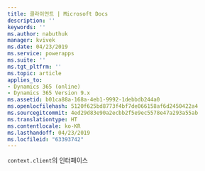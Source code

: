 ```yaml
---
title: 클라이언트 | Microsoft Docs
description: ''
keywords: ''
ms.author: nabuthuk
manager: kvivek
ms.date: 04/23/2019
ms.service: powerapps
ms.suite: ''
ms.tgt_pltfrm: ''
ms.topic: article
applies_to:
- Dynamics 365 (online)
- Dynamics 365 Version 9.x
ms.assetid: b01ca88a-168a-4eb1-9992-1debbdb244a0
ms.openlocfilehash: 5120f625bd8773f4bf7de066158af6d2450422a4
ms.sourcegitcommit: 4ed29d83e90a2ecbb2f5e9ec5578e47a293a55ab
ms.translationtype: HT
ms.contentlocale: ko-KR
ms.lasthandoff: 04/23/2019
ms.locfileid: "63393742"
---
```

`context.client`의 인터페이스
